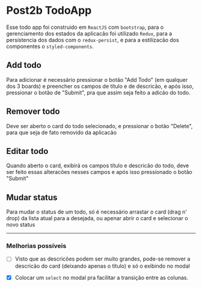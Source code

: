 # Post2b TodoApp

Esse todo app foi construido em `ReactJS` com `bootstrap`, para o gerenciamento dos estados da aplicacão foi utilizado `Redux`, para a persistencia dos dados com o `redux-persist`, e para a estilizacão dos componentes o `styled-components`.

## Add todo

Para adicionar é necessário pressionar o botão "Add Todo" (em qualquer dos 3 boards) e preencher os campos de título e de descricão, e após isso, pressionar o botão de "Submit", pra que assim seja feito a adicão do todo.

## Remover todo

Deve ser aberto o card do todo selecionado, e pressionar o botão "Delete", para que seja de fato removido da aplicacão

## Editar todo

Quando aberto o card, exibirá os campos título e descricão do todo, deve ser feito essas alteracões nesses campos e após isso pressionado o botão "Submit"

## Mudar status

Para mudar o status de um todo, só é necessário arrastar o card (drag n' drop) da lista atual para a desejada, ou apenar abrir o card e selecionar o novo status

___

### Melhorias possíveis

- [ ] Visto que as descricões podem ser muito grandes, pode-se remover a descricão do card (deixando apenas o título) e só o exibindo no modal

- [x] Colocar um `select` no modal pra facilitar a transição entre as colunas.
